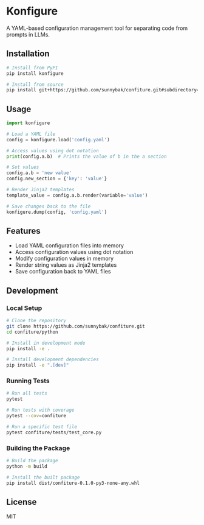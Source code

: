 # Konfigure

A YAML-based configuration management tool for separating code from prompts in LLMs.

## Installation

```bash
# Install from PyPI
pip install konfigure

# Install from source
pip install git+https://github.com/sunnybak/confiture.git#subdirectory=python
```

## Usage

```python
import konfigure

# Load a YAML file
config = konfigure.load('config.yaml')

# Access values using dot notation
print(config.a.b)  # Prints the value of b in the a section

# Set values
config.a.b = 'new value'
config.new_section = {'key': 'value'}

# Render Jinja2 templates
template_value = config.a.b.render(variable='value')

# Save changes back to the file
konfigure.dump(config, 'config.yaml')
```

## Features

- Load YAML configuration files into memory
- Access configuration values using dot notation
- Modify configuration values in memory
- Render string values as Jinja2 templates
- Save configuration back to YAML files

## Development

### Local Setup

```bash
# Clone the repository
git clone https://github.com/sunnybak/confiture.git
cd confiture/python

# Install in development mode
pip install -e .

# Install development dependencies
pip install -e ".[dev]"
```

### Running Tests

```bash
# Run all tests
pytest

# Run tests with coverage
pytest --cov=confiture

# Run a specific test file
pytest confiture/tests/test_core.py
```

### Building the Package

```bash
# Build the package
python -m build

# Install the built package
pip install dist/confiture-0.1.0-py3-none-any.whl
```

## License

MIT
